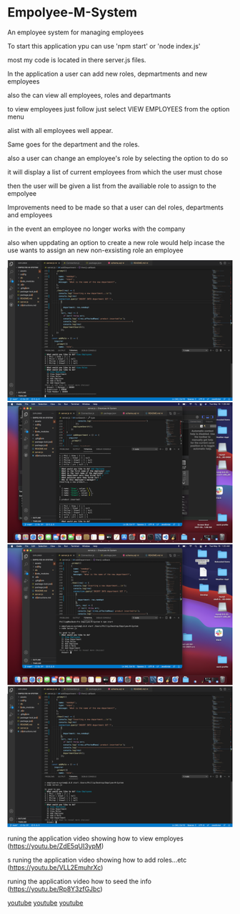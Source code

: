 # Empolyee-M-System
An employee system for managing employees 

To start this application ypu can use 'npm start' or 'node index.js'

most my code is located in there server.js files.

In the application a user can add new roles, depmartments and new employees 

also the can view all employees, roles and departmants 

to view employees just follow just select VIEW EMPLOYEES from the option menu 

alist with all employees well appear. 

Same goes for the department and the roles.

also a user can change an employee's role by selecting the option to do so

it will display a list of current employees from which the user must chose 

then the user will be given a list from the availiable role to assign to the empolyee

Improvements need to be made so that a user can del roles, departments and employees 
 
 in the event an employee no longer works with the company 

also when uppdating an option to create a new role would help incase the use wants to assign an new non-exsisting role an employee   

![The app run showing list of employees](./assets/e-mpic1.png)
![The app run starting the app list of Prompts](./assets/e-mpic2.png)
![The app runing](./assets/e-mpic3.png)
![The app runing](./assets/e-mpic4.png)

runing the application video showing how to view employes (https://youtu.be/ZdE5qUI3ypM)

s
runing the application video showing how to add roles...etc (https://youtu.be/VLL2EmuhrXc)


runing the application video how to seed the info (https://youtu.be/Rp8Y3zfGJbc)

[youtube](https://youtu.be/ZdE5qUI3ypM)
[youtube](https://youtu.be/VLL2EmuhrXc)
[youtube](https://youtu.be/Rp8Y3zfGJbc)